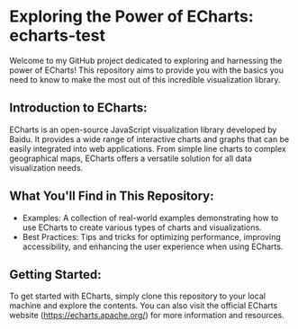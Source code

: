 # Exploring the Power of ECharts: echarts-test

Welcome to my GitHub project dedicated to exploring and harnessing the power of ECharts! This repository aims to provide you with the basics you need to know to make the most out of this incredible visualization library.

## Introduction to ECharts:
ECharts is an open-source JavaScript visualization library developed by Baidu. It provides a wide range of interactive charts and graphs that can be easily integrated into web applications. From simple line charts to complex geographical maps, ECharts offers a versatile solution for all data visualization needs.

## What You'll Find in This Repository:

- Examples: A collection of real-world examples demonstrating how to use ECharts to create various types of charts and visualizations.
- Best Practices: Tips and tricks for optimizing performance, improving accessibility, and enhancing the user experience when using ECharts.

## Getting Started:
To get started with ECharts, simply clone this repository to your local machine and explore the contents. You can also visit the official ECharts website (https://echarts.apache.org/) for more information and resources.
